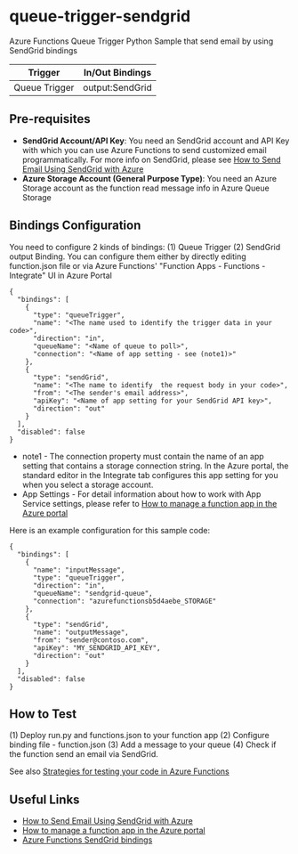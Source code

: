 # queue-trigger-sendgrid
Azure Functions Queue Trigger Python Sample that send email by using SendGrid bindings

| Trigger | In/Out Bindings |
------------ | ----------- |
| Queue Trigger | output:SendGrid |


## Pre-requisites

 * **SendGrid Account/API Key**: You need an SendGrid account and API Key with which you can use Azure Functions to send customized email programmatically. For more info on SendGrid, please see [How to Send Email Using SendGrid with Azure](https://docs.microsoft.com/en-us/azure/app-service-web/sendgrid-dotnet-how-to-send-email)
 * **Azure Storage Account (General Purpose Type)**: You need an Azure Storage account as the function read message info in Azure Queue Storage

## Bindings Configuration

You need to configure 2 kinds of bindings: (1) Queue Trigger (2) SendGrid output Binding. You can configure them either by directly editing function.json file or via Azure Functions' "Function Apps - Functions - Integrate" UI in Azure Portal

```
{
  "bindings": [
    {
      "type": "queueTrigger",
      "name": "<The name used to identify the trigger data in your code>", 
      "direction": "in",
      "queueName": "<Name of queue to poll>",
      "connection": "<Name of app setting - see (note1)>"
    },
    {
      "type": "sendGrid", 
      "name": "<The name to identify  the request body in your code>",  
      "from": "<The sender's email address>",
      "apiKey": "<Name of app setting for your SendGrid API key>",
      "direction": "out"
    }
  ],
  "disabled": false
}
```

* note1 - The connection property must contain the name of an app setting that contains a storage connection string. In the Azure portal, the standard editor in the Integrate tab configures this app setting for you when you select a storage account.
* App Settings - For detail information about how to work with App Service settings, please refer to [How to manage a function app in the Azure portal](https://docs.microsoft.com/en-us/azure/azure-functions/functions-how-to-use-azure-function-app-settings)

Here is an example configuration for this sample code:
```
{
  "bindings": [
    {
      "name": "inputMessage",
      "type": "queueTrigger",
      "direction": "in",
      "queueName": "sendgrid-queue",
      "connection": "azurefunctionsb5d4aebe_STORAGE"
    },
    {
      "type": "sendGrid",
      "name": "outputMessage",
      "from": "sender@contoso.com",
      "apiKey": "MY_SENDGRID_API_KEY",
      "direction": "out"
    }
  ],
  "disabled": false
}
```

## How to Test
(1) Deploy run.py and functions.json to your function app
(2) Configure binding file - function.json
(3) Add a message to your queue
(4) Check if the function send an email via SendGrid. 

See also [Strategies for testing your code in Azure Functions](https://docs.microsoft.com/en-us/azure/azure-functions/functions-test-a-function)


## Useful Links
* [How to Send Email Using SendGrid with Azure](https://docs.microsoft.com/en-us/azure/app-service-web/sendgrid-dotnet-how-to-send-email)
* [How to manage a function app in the Azure portal](https://docs.microsoft.com/en-us/azure/azure-functions/functions-how-to-use-azure-function-app-settings)
* [Azure Functions SendGrid bindings](https://docs.microsoft.com/en-us/azure/azure-functions/functions-bindings-sendgrid)
